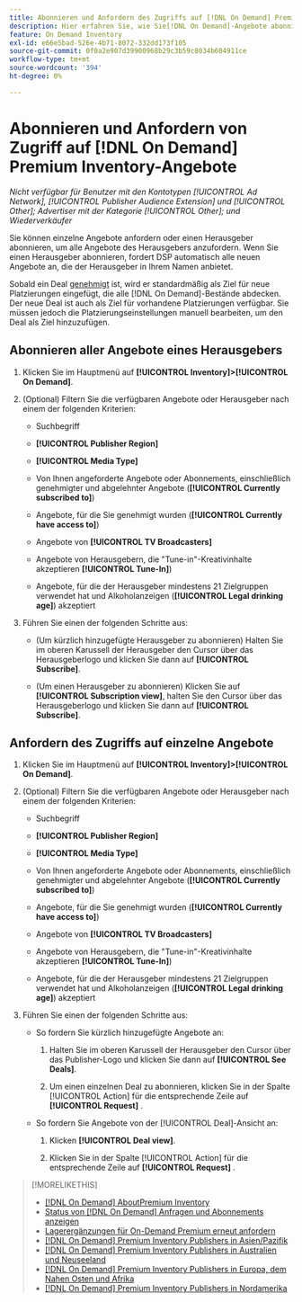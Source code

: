 ```yaml
---
title: Abonnieren und Anfordern des Zugriffs auf [!DNL On Demand] Premium Inventory Deals
description: Hier erfahren Sie, wie Sie[!DNL On Demand]-Angebote abonnieren und Zugriff darauf anfordern.
feature: On Demand Inventory
exl-id: e66e5bad-526e-4b71-8072-332dd173f105
source-git-commit: 0f0a2e907d39900968b29c3b59c8034b604911ce
workflow-type: tm+mt
source-wordcount: '394'
ht-degree: 0%

---
```


# Abonnieren und Anfordern von Zugriff auf [!DNL On Demand] Premium Inventory-Angebote

*Nicht verfügbar für Benutzer mit den Kontotypen  [!UICONTROL Ad Network],  [!UICONTROL Publisher Audience Extension] und  [!UICONTROL Other]; Advertiser mit der Kategorie  [!UICONTROL Other]; und Wiederverkäufer*

Sie können einzelne Angebote anfordern oder einen Herausgeber abonnieren, um alle Angebote des Herausgebers anzufordern. Wenn Sie einen Herausgeber abonnieren, fordert DSP automatisch alle neuen Angebote an, die der Herausgeber in Ihrem Namen anbietet.

Sobald ein Deal [ genehmigt](/help/dsp/inventory/on-demand-inventory-view-status.md) ist, wird er standardmäßig als Ziel für neue Platzierungen eingefügt, die alle [!DNL On Demand]-Bestände abdecken. Der neue Deal ist auch als Ziel für vorhandene Platzierungen verfügbar. Sie müssen jedoch die Platzierungseinstellungen manuell bearbeiten, um den Deal als Ziel hinzuzufügen.

## Abonnieren aller Angebote eines Herausgebers

1. Klicken Sie im Hauptmenü auf **[!UICONTROL Inventory]>[!UICONTROL On Demand]**.

1. (Optional) Filtern Sie die verfügbaren Angebote oder Herausgeber nach einem der folgenden Kriterien:

   * Suchbegriff

   * **[!UICONTROL Publisher Region]**

   * **[!UICONTROL Media Type]**

   * Von Ihnen angeforderte Angebote oder Abonnements, einschließlich genehmigter und abgelehnter Angebote (**[!UICONTROL Currently subscribed to]**)

   * Angebote, für die Sie genehmigt wurden (**[!UICONTROL Currently have access to]**)

   * Angebote von **[!UICONTROL TV Broadcasters]**

   * Angebote von Herausgebern, die &quot;Tune-in&quot;-Kreativinhalte akzeptieren
      **[!UICONTROL Tune-In]**)

   * Angebote, für die der Herausgeber mindestens 21 Zielgruppen verwendet hat und Alkoholanzeigen (**[!UICONTROL Legal drinking age]**) akzeptiert

1. Führen Sie einen der folgenden Schritte aus:

   * (Um kürzlich hinzugefügte Herausgeber zu abonnieren) Halten Sie im oberen Karussell der Herausgeber den Cursor über das Herausgeberlogo und klicken Sie dann auf **[!UICONTROL Subscribe]**.

   * (Um einen Herausgeber zu abonnieren) Klicken Sie auf **[!UICONTROL Subscription view]**, halten Sie den Cursor über das Herausgeberlogo und klicken Sie dann auf **[!UICONTROL Subscribe]**.

## Anfordern des Zugriffs auf einzelne Angebote

1. Klicken Sie im Hauptmenü auf **[!UICONTROL Inventory]>[!UICONTROL On Demand]**.

1. (Optional) Filtern Sie die verfügbaren Angebote oder Herausgeber nach einem der folgenden Kriterien:

   * Suchbegriff

   * **[!UICONTROL Publisher Region]**

   * **[!UICONTROL Media Type]**

   * Von Ihnen angeforderte Angebote oder Abonnements, einschließlich genehmigter und abgelehnter Angebote (**[!UICONTROL Currently subscribed to]**)

   * Angebote, für die Sie genehmigt wurden (**[!UICONTROL Currently have access to]**)

   * Angebote von **[!UICONTROL TV Broadcasters]**

   * Angebote von Herausgebern, die &quot;Tune-in&quot;-Kreativinhalte akzeptieren
      **[!UICONTROL Tune-In]**)

   * Angebote, für die der Herausgeber mindestens 21 Zielgruppen verwendet hat und Alkoholanzeigen (**[!UICONTROL Legal drinking age]**) akzeptiert

1. Führen Sie einen der folgenden Schritte aus:

   * So fordern Sie kürzlich hinzugefügte Angebote an:

      1. Halten Sie im oberen Karussell der Herausgeber den Cursor über das Publisher-Logo und klicken Sie dann auf **[!UICONTROL See Deals]**.

      1. Um einen einzelnen Deal zu abonnieren, klicken Sie in der Spalte [!UICONTROL Action] für die entsprechende Zeile auf **[!UICONTROL Request]** .
   * So fordern Sie Angebote von der [!UICONTROL Deal]-Ansicht an:

      1. Klicken **[!UICONTROL Deal view]**.

      1. Klicken Sie in der Spalte [!UICONTROL Action] für die entsprechende Zeile auf **[!UICONTROL Request]** .


>[!MORELIKETHIS]
>
>* [ [!DNL On Demand] AboutPremium Inventory](on-demand-inventory-about.md)
>* [Status von  [!DNL On Demand] Anfragen und Abonnements anzeigen](on-demand-inventory-view-status.md)
>* [Lagerergänzungen für On-Demand Premium erneut anfordern](on-demand-inventory-rerequest.md)
>* [[!DNL On Demand] Premium Inventory Publishers in Asien/Pazifik](on-demand-inventory-publishers-apac.md)
>* [[!DNL On Demand] Premium Inventory Publishers in Australien und Neuseeland](on-demand-inventory-publishers-anz.md)
>* [[!DNL On Demand] Premium Inventory Publishers in Europa, dem Nahen Osten und Afrika](on-demand-inventory-publishers-emea.md)
>* [[!DNL On Demand] Premium Inventory Publishers in Nordamerika](on-demand-inventory-publishers-na.md)

